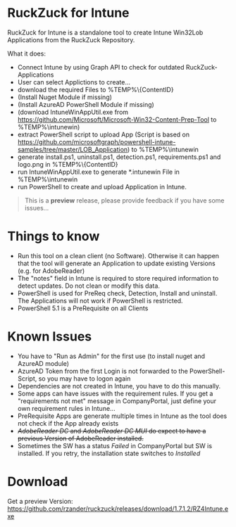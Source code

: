 # RuckZuck for Intune
RuckZuck for Intune is a standalone tool to create Intune Win32Lob Applications from the RuckZuck Repository.

What it does:
* Connect Intune by using Graph API to check for outdated RuckZuck-Applications
* User can select Applictions to create...
* download the required Files to %TEMP%\\{ContentID}
* (Install Nuget Module if missing)
* (Install AzureAD PowerShell Module if missing)
* (download IntuneWinAppUtil.exe from https://github.com/Microsoft/Microsoft-Win32-Content-Prep-Tool to %TEMP%\intunewin)
* extract PowerShell script to upload App (Script is based on https://github.com/microsoftgraph/powershell-intune-samples/tree/master/LOB_Application) to %TEMP%\intunewin
* generate install.ps1, uninstall.ps1, detection.ps1, requirements.ps1 and logo.png in %TEMP%\\{ContentID}
* run IntuneWinAppUtil.exe to generate *.intunewin File in %TEMP%\intunewin
* run PowerShell to create and upload Application in Intune.

> This is a **preview** release, please provide feedback if you have some issues...

# Things to know
* Run this tool on a clean client (no Software). Otherwise it can happen that the tool will generate an Application to update existing Versions (e.g. for AdobeReader)
* The "notes" field in Intune is required to store required information to detect updates. Do not clean or modify this data.
* PowerShell is used for PreReq check, Detection, Install and uninstall. The Applications will not work if PowerShell is restricted.
* PowerShell 5.1 is a PreRequisite on all Clients

# Known Issues
* You have to "Run as Admin" for the first use (to install nuget and AzureAD module)
* AzureAD Token from the first Login is not forwarded to the PowerShell-Script, so you may have to logon again
* Dependencies are not created in Intune, you have to do this manually.
* Some apps can have issues with the requirement rules. If you get a  "requirements not met" message in CompanyPortal, just define your own requirement rules in Intune...
* PreRequisite Apps are generate multiple times in Intune as the tool does not check if the App already exists
* ~~*AdobeReader DC* and *AdobeReader DC MUI* do expect to have a previous Version of AdobeReader installed.~~
* Sometimes the SW has a status *Failed* in CompanyPortal but SW is installed. If you retry, the installation state switches to *Installed*

# Download
Get a preview Version:
https://github.com/rzander/ruckzuck/releases/download/1.7.1.2/RZ4Intune.exe
